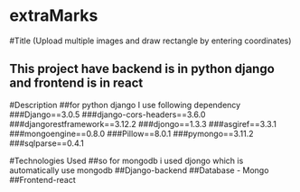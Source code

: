 # extraMarks 
#Title (Upload multiple images and draw rectangle by entering coordinates)
## This project have backend is in python django and frontend is in react
#Description
##for python django I use following dependency
###Django==3.0.5
###django-cors-headers==3.6.0
###djangorestframework==3.12.2
###djongo==1.3.3
###asgiref==3.3.1
###mongoengine==0.8.0
###Pillow==8.0.1
###pymongo==3.11.2
###sqlparse==0.4.1

#Technologies Used
##so for mongodb i used djongo which is automatically use mongodb
##Django-backend
##Database - Mongo
##Frontend-react

